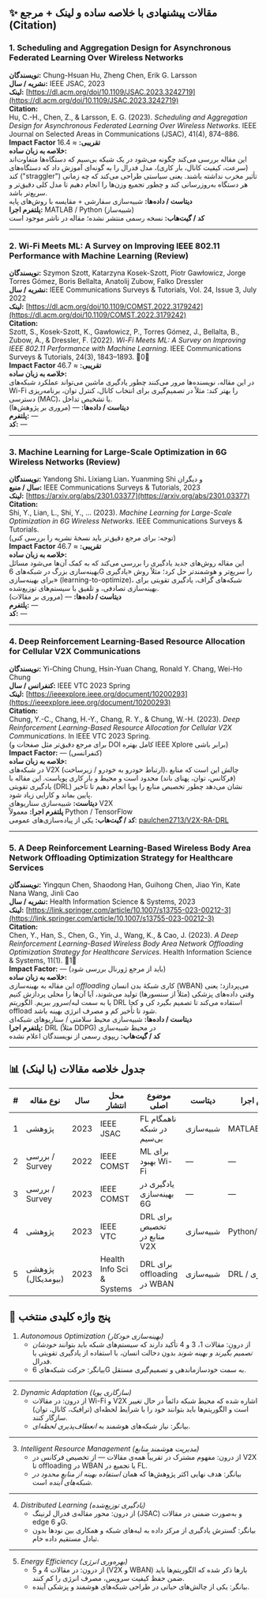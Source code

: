   
## ✨ مقالات پیشنهادی با خلاصه ساده و لینک + مرجع (Citation)

### 1. **Scheduling and Aggregation Design for Asynchronous Federated Learning Over Wireless Networks**  
**نویسندگان:** Chung-Hsuan Hu, Zheng Chen, Erik G. Larsson  
**نشریه / سال:** IEEE JSAC, 2023  
**لینک:** [https://dl.acm.org/doi/10.1109/JSAC.2023.3242719](https://dl.acm.org/doi/10.1109/JSAC.2023.3242719)  
**Citation:**  
Hu, C.-H., Chen, Z., & Larsson, E. G. (2023). *Scheduling and Aggregation Design for Asynchronous Federated Learning Over Wireless Networks*. IEEE Journal on Selected Areas in Communications (JSAC), 41(4), 874–886.  
**Impact Factor تقریبی:** ≈ 16.4  
**خلاصه به زبان ساده:**  
این مقاله بررسی می‌کند چگونه می‌شود در یک شبکه بی‌سیم که دستگاه‌ها متفاوت‌اند (سرعت، کیفیت کانال، بار کاری)، مدل فدرال را به گونه‌ای آموزش داد که دستگاه‌های کند ("straggler") تأثیر مخرب نداشته باشند. یعنی سیاستی طراحی می‌کند که چه زمانی هر دستگاه به‌روزرسانی کند و چطور تجمیع وزن‌ها را انجام دهیم تا مدل کلی دقیق‌تر و سریع‌تر باشد.  
**دیتاست / داده‌ها:** شبیه‌سازی سفارشی + مقایسه با روش‌های پایه  
**پلتفرم اجرا:** MATLAB / Python (شبیه‌ساز)  
**کد / گیت‌هاب:** نسخه رسمی منتشر نشده؛ مقاله در ناشر موجود است  

---

### 2. **Wi-Fi Meets ML: A Survey on Improving IEEE 802.11 Performance with Machine Learning (Review)**  
**نویسندگان:** Szymon Szott, Katarzyna Kosek-Szott, Piotr Gawłowicz, Jorge Torres Gómez, Boris Bellalta, Anatolij Zubow, Falko Dressler  
**نشریه / سال:** IEEE Communications Surveys & Tutorials, Vol. 24, Issue 3, July 2022  
**لینک:** [https://dl.acm.org/doi/10.1109/COMST.2022.3179242](https://dl.acm.org/doi/10.1109/COMST.2022.3179242)  
**Citation:**  
Szott, S., Kosek-Szott, K., Gawłowicz, P., Torres Gómez, J., Bellalta, B., Zubow, A., & Dressler, F. (2022). *Wi-Fi Meets ML: A Survey on Improving IEEE 802.11 Performance with Machine Learning*. IEEE Communications Surveys & Tutorials, 24(3), 1843–1893. 0  
**Impact Factor تقریبی:** ≈ 46.7  
**خلاصه به زبان ساده:**  
در این مقاله، نویسنده‌ها مرور می‌کنند چطور یادگیری ماشین می‌تواند عملکرد شبکه‌های Wi-Fi را بهتر کند: مثلاً در تصمیم‌گیری برای انتخاب کانال، کنترل توان، برنامه‌ریزی دسترسی (MAC)، یا تشخیص تداخل.  
**دیتاست / داده‌ها:** — (مروری بر پژوهش‌ها)  
**پلتفرم:** —  
**کد:** —  

---

### 3. **Machine Learning for Large-Scale Optimization in 6G Wireless Networks (Review)**  
**نویسندگان:** Yandong Shi، Lixiang Lian، Yuanming Shi و دیگران  
**سال / منبع:** IEEE Communications Surveys & Tutorials, 2023  
**لینک:** [https://arxiv.org/abs/2301.03377](https://arxiv.org/abs/2301.03377)  
**Citation:**  
Shi, Y., Lian, L., Shi, Y., … (2023). *Machine Learning for Large-Scale Optimization in 6G Wireless Networks*. IEEE Communications Surveys & Tutorials.  
(توجه: برای مرجع دقیق‌تر باید نسخهٔ نشریه را بررسی کنی)  
**Impact Factor تقریبی:** ≈ 46.7  
**خلاصه به زبان ساده:**  
این مقاله روش‌های جدید یادگیری را بررسی می‌کند که به کمک آن‌ها می‌شود مسائل بهینه‌سازی بزرگ در شبکه‌های 6G را سریع‌تر و هوشمندتر حل کرد؛ مثلاً روش «یادگیری برای بهینه‌سازی» (learning-to-optimize)، شبکه‌های گراف، یادگیری تقویتی برای بهینه‌سازی تصادفی، و تلفیق با سیستم‌های توزیع‌شده.  
**دیتاست / داده‌ها:** — (مروری بر مقالات)  
**پلتفرم:** —  
**کد:** —  

---

### 4. **Deep Reinforcement Learning-Based Resource Allocation for Cellular V2X Communications**  
**نویسندگان:** Yi-Ching Chung, Hsin-Yuan Chang, Ronald Y. Chang, Wei-Ho Chung  
**کنفرانس / سال:** IEEE VTC 2023 Spring  
**لینک:** [https://ieeexplore.ieee.org/document/10200293](https://ieeexplore.ieee.org/document/10200293)  
**Citation:**  
Chung, Y.-C., Chang, H.-Y., Chang, R. Y., & Chung, W.-H. (2023). *Deep Reinforcement Learning-Based Resource Allocation for Cellular V2X Communications*. In IEEE VTC 2023 Spring.  
(برای مرجع دقیق‌تر مثل صفحات و DOI کامل بهتره IEEE Xplore برابر باشی)  
**Impact Factor:** — (کنفرانسی)  
**خلاصه به زبان ساده:**  
در شبکه‌های V2X (ارتباط خودرو به خودرو / زیرساخت)، چالش این است که منابع (فرکانس، توان، پهنای باند) محدود است و محیط و بار کاری پویاست. این مقاله با یادگیری تقویتی (DRL) نشان می‌دهد چطور تخصیص منابع را پویا انجام دهیم تا تأخیر پایین بماند و کارایی زیاد شود.  
**دیتاست:** شبیه‌سازی سناریوهای V2X  
**پلتفرم اجرا:** معمولاً Python / TensorFlow  
**کد / گیت‌هاب:** یکی از پیاده‌سازی‌های عمومی: [paulchen2713/V2X-RA-DRL](https://github.com/paulchen2713/V2X-RA-DRL)  

---

### 5. **A Deep Reinforcement Learning-Based Wireless Body Area Network Offloading Optimization Strategy for Healthcare Services**  
**نویسندگان:** Yingqun Chen, Shaodong Han, Guihong Chen, Jiao Yin, Kate Nana Wang, Jinli Cao  
**نشریه / سال:** Health Information Science & Systems, 2023  
**لینک:** [https://link.springer.com/article/10.1007/s13755-023-00212-3](https://link.springer.com/article/10.1007/s13755-023-00212-3)  
**Citation:**  
Chen, Y., Han, S., Chen, G., Yin, J., Wang, K., & Cao, J. (2023). *A Deep Reinforcement Learning-Based Wireless Body Area Network Offloading Optimization Strategy for Healthcare Services*. Health Information Science & Systems, 11(1). 1  
**Impact Factor:** — (باید از مرجع ژورنال بررسی شود)  
**خلاصه به زبان ساده:**  
این مقاله به بهینه‌سازی *offloading* کاری شبکهٔ بدن انسان (WBAN) می‌پردازد؛ یعنی وقتی داده‌های پزشکی (مثلاً از سنسورها) تولید می‌شوند، آیا آن‌ها را محلی پردازش کنیم یا به سمت لبه/سرور ببریم. الگوریتم DRL استفاده می‌کند تا تصمیم بگیرد کی و کجا offload شود تا تأخیر کم و مصرف انرژی بهینه باشد.  
**دیتاست / داده‌ها:** شبیه‌سازی محیط سلامتی / سناریوهای شبکه‌ای  
**پلتفرم اجرا:** DRL (مثلاً DDPG) در محیط شبیه‌سازی  
**کد / گیت‌هاب:** ریپوی رسمی از نویسندگان اعلام نشده  

---

## 📊 جدول خلاصه مقالات (با لینک)

| # | نوع مقاله | سال | محل انتشار | موضوع اصلی | دیتاست | پلتفرم اجرا | لینک |
|---|-----------|------|-------------|-------------------------------|---------|----------------|-------|
| 1 | پژوهشی | 2023 | IEEE JSAC | FL ناهمگام در شبکه بی‌سیم | شبیه‌سازی | MATLAB/Python | [لینک](https://dl.acm.org/doi/10.1109/JSAC.2023.3242719) |
| 2 | بررسی / Survey | 2022 | IEEE COMST | ML برای بهبود Wi-Fi | — | — | [لینک](https://dl.acm.org/doi/10.1109/COMST.2022.3179242) |
| 3 | بررسی / Survey | 2023 | IEEE COMST | یادگیری در بهینه‌سازی 6G | — | — | [لینک](https://arxiv.org/abs/2301.03377) |
| 4 | پژوهشی | 2023 | IEEE VTC | DRL برای تخصیص منابع در V2X | شبیه‌سازی | Python/TF | [لینک](https://ieeexplore.ieee.org/document/10200293) |
| 5 | پژوهشی (بیومدیکال) | 2023 | Health Info Sci & Systems | DRL برای offloading در WBAN | شبیه‌سازی | DRL / شبیه‌سازی | [لینک](https://link.springer.com/article/10.1007/s13755-023-00212-3) |


## 🧩 پنج واژه کلیدی منتخب

1. *Autonomous Optimization (بهینه‌سازی خودکار)*  
   - از درون: مقالات 1، 3 و 4 تأکید دارند که سیستم‌های شبکه باید بتوانند *خودشان تصمیم بگیرند و بهینه شوند* بدون دخالت انسان، با استفاده از یادگیری تقویتی یا فدرال.  
   - بیانگر: حرکت شبکه‌های 6G به سمت خودسازماندهی و تصمیم‌گیری مستقل.

---

2. *Dynamic Adaptation (سازگاری پویا)*  
   - از درون: در مقالات Wi-Fi و V2X اشاره شده که محیط شبکه دائماً در حال تغییر است و الگوریتم‌ها باید بتوانند خود را با شرایط لحظه‌ای (ترافیک، کانال، توان) سازگار کنند.  
   - بیانگر: نیاز شبکه‌های هوشمند به *انعطاف‌پذیری لحظه‌ای*.

---

3. *Intelligent Resource Management (مدیریت هوشمند منابع)*  
   - از درون: مفهوم مشترک در تقریباً همه‌ی مقالات — از تخصیص فرکانس در V2X تا offloading در WBAN یا تجمیع در FL.  
   - بیانگر: هدف نهایی اکثر پژوهش‌ها که همان *استفاده بهینه از منابع محدود در شبکه‌های آینده* است.

---

4. *Distributed Learning (یادگیری توزیع‌شده)*  
   - از درون: محور مقاله‌ی فدرال لرنینگ (JSAC) و به‌صورت ضمنی در مقالات edge و 6G.  
   - بیانگر: گسترش یادگیری از مرکز داده به لبه‌های شبکه و همکاری بین نودها بدون تبادل مستقیم داده خام.

---

5. *Energy Efficiency (بهره‌وری انرژی)*  
   - از درون: در مقالات 4 و 5 (V2X و WBAN) بارها ذکر شده که الگوریتم‌ها باید ضمن حفظ کیفیت سرویس، مصرف انرژی را کم کنند.  
   - بیانگر: یکی از چالش‌های حیاتی در طراحی شبکه‌های هوشمند و پزشکی آینده.
